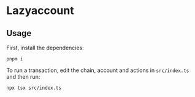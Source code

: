 # Lazyaccount

## Usage

First, install the dependencies:

```
pnpm i
```

To run a transaction, edit the chain, account and actions in `src/index.ts` and then run:

```
npx tsx src/index.ts
```
